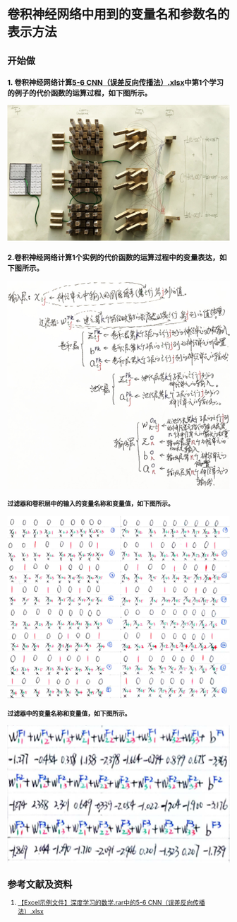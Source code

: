 # 卷积神经网络中用到的变量名和参数名的表示方法

## 开始做

### 1. 卷积神经网络计算[5-6 CNN（误差反向传播法）.xlsx](http://www.ituring.com.cn/book/2593)中第1个学习的例子的代价函数的运算过程，如下图所示。

![](/images/深度学习/卷积神经网络/卷积神经网络中用到的变量名和参数名的表示方法/1a1.jpg)

### 2.卷积神经网络计算1个实例的代价函数的运算过程中的变量表达，如下图所示。

![](/images/深度学习/卷积神经网络/卷积神经网络中用到的变量名和参数名的表示方法/2a1.jpg)

#### 过滤器和卷积层中的输入的变量名称和变量值，如下图所示。

![](/images/深度学习/卷积神经网络/卷积神经网络中用到的变量名和参数名的表示方法/2a2.png)

#### 过滤器中的变量名称和变量值，如下图所示。

![](/images/深度学习/卷积神经网络/卷积神经网络中用到的变量名和参数名的表示方法/2a3.png)

## 参考文献及资料

1. [【Excel示例文件】深度学习的数学.rar中的5-6 CNN（误差反向传播法）.xlsx](http://www.ituring.com.cn/book/2593)
